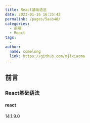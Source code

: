 ```yaml
---
title: React基础语法
date: 2023-01-16 16:35:43
permalink: /pages/5aab40/
categories:
  - 前端
  - React
tags:
  - 
author: 
  name: comelong
  link: https://github.com/mjlxiaoma
---
```


## 前言

>

### React基础语法

#### react

>

14.1.9.0